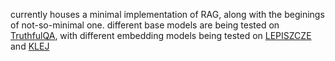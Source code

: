 currently houses a minimal implementation of RAG, along with the beginings of not-so-minimal one.
different base models are being tested on [TruthfulQA](https://github.com/sylinrl/TruthfulQA), with different embedding models being tested on [LEPISZCZE](https://arxiv.org/abs/2211.13112) and [KLEJ](https://arxiv.org/abs/2005.00630)
 
